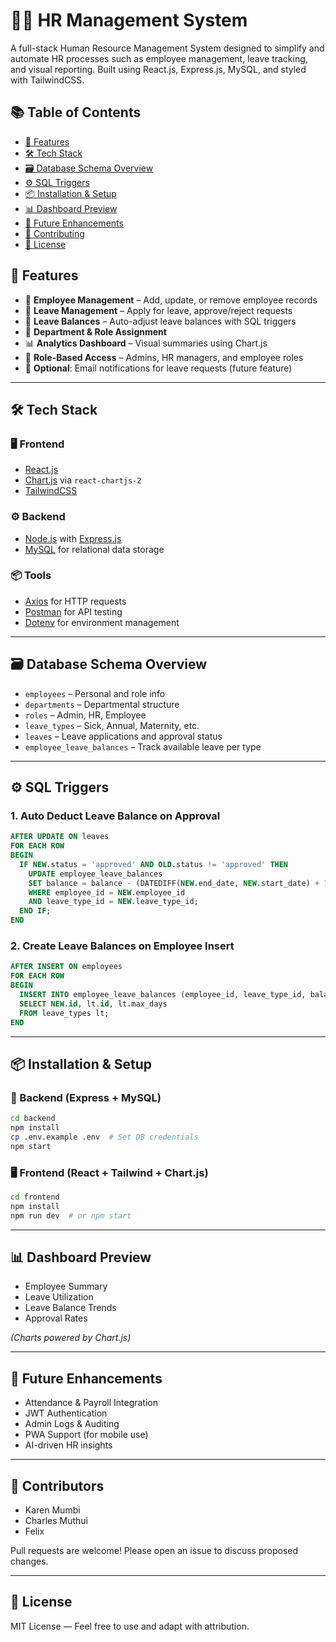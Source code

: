 # 🧑‍💼 HR Management System

A full-stack Human Resource Management System designed to simplify and automate HR processes such as employee management, leave tracking, and visual reporting. Built using React.js, Express.js, MySQL, and styled with TailwindCSS.

## 📚 Table of Contents

- [🚀 Features](#-features)  
- [🛠️ Tech Stack](#️-tech-stack)  
- [🗃️ Database Schema Overview](#️-database-schema-overview)  
- [⚙️ SQL Triggers](#️-sql-triggers)  
- [📦 Installation & Setup](#-installation--setup)  
- [📊 Dashboard Preview](#-dashboard-preview)  
- [🧠 Future Enhancements](#-future-enhancements)  
- [🤝 Contributing](#-contributing)  
- [📄 License](#-license)


## 🚀 Features

- 👥 **Employee Management** – Add, update, or remove employee records  
- 📅 **Leave Management** – Apply for leave, approve/reject requests  
- 🔢 **Leave Balances** – Auto-adjust leave balances with SQL triggers  
- 🧾 **Department & Role Assignment**  
- 📊 **Analytics Dashboard** – Visual summaries using Chart.js  
- 🔐 **Role-Based Access** – Admins, HR managers, and employee roles  
- 📧 **Optional**: Email notifications for leave requests (future feature)

---

## 🛠️ Tech Stack

### 🖥️ Frontend
- [React.js](https://reactjs.org/)
- [Chart.js](https://www.chartjs.org/) via `react-chartjs-2`
- [TailwindCSS](https://tailwindcss.com/)

### ⚙️ Backend
- [Node.js](https://nodejs.org/) with [Express.js](https://expressjs.com/)
- [MySQL](https://www.mysql.com/) for relational data storage

### 📦 Tools
- [Axios](https://axios-http.com/) for HTTP requests  
- [Postman](https://www.postman.com/) for API testing  
- [Dotenv](https://www.npmjs.com/package/dotenv) for environment management

---

## 🗃️ Database Schema Overview

- `employees` – Personal and role info  
- `departments` – Departmental structure  
- `roles` – Admin, HR, Employee  
- `leave_types` – Sick, Annual, Maternity, etc.  
- `leaves` – Leave applications and approval status  
- `employee_leave_balances` – Track available leave per type

---

## ⚙️ SQL Triggers

### 1. Auto Deduct Leave Balance on Approval

```sql
AFTER UPDATE ON leaves
FOR EACH ROW
BEGIN
  IF NEW.status = 'approved' AND OLD.status != 'approved' THEN
    UPDATE employee_leave_balances
    SET balance = balance - (DATEDIFF(NEW.end_date, NEW.start_date) + 1)
    WHERE employee_id = NEW.employee_id
    AND leave_type_id = NEW.leave_type_id;
  END IF;
END
```

### 2. Create Leave Balances on Employee Insert

```sql
AFTER INSERT ON employees
FOR EACH ROW
BEGIN
  INSERT INTO employee_leave_balances (employee_id, leave_type_id, balance)
  SELECT NEW.id, lt.id, lt.max_days
  FROM leave_types lt;
END
```

---

## 📦 Installation & Setup

### 🔧 Backend (Express + MySQL)
```bash
cd backend
npm install
cp .env.example .env  # Set DB credentials
npm start
```

### 🖥️ Frontend (React + Tailwind + Chart.js)
```bash
cd frontend
npm install
npm run dev  # or npm start
```

---

## 📊 Dashboard Preview

- Employee Summary  
- Leave Utilization  
- Leave Balance Trends  
- Approval Rates  

*(Charts powered by Chart.js)*

---

## 🧠 Future Enhancements

- Attendance & Payroll Integration  
- JWT Authentication  
- Admin Logs & Auditing  
- PWA Support (for mobile use)  
- AI-driven HR insights  

---

## 🤝 Contributors

- Karen Mumbi
- Charles Muthui
- Felix

Pull requests are welcome! Please open an issue to discuss proposed changes.

---

## 📄 License

MIT License — Feel free to use and adapt with attribution.
